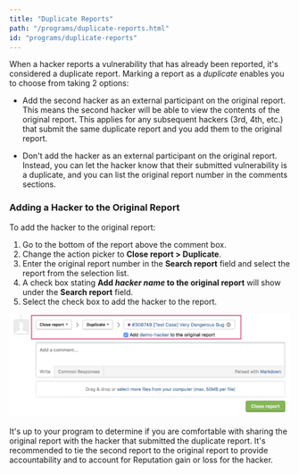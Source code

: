```yaml
---
title: "Duplicate Reports"
path: "/programs/duplicate-reports.html"
id: "programs/duplicate-reports"
---
```


When a hacker reports a vulnerability that has already been reported, it's considered a duplicate report. Marking a report as a *duplicate* enables you to choose from taking 2 options: 

* Add the second hacker as an external participant on the original report. This means the second hacker will be able to view the contents of the original report. This applies for any subsequent hackers (3rd, 4th, etc.) that submit the same duplicate report and you add them to the original report.

* Don't add the hacker as an external participant on the original report. Instead, you can let the hacker know that their submitted vulnerability is a duplicate, and you can list the original report number in the comments sections. 

### Adding a Hacker to the Original Report
To add the hacker to the original report:
1) Go to the bottom of the report above the comment box.
2) Change the action picker to **Close report > Duplicate**. 
3) Enter the original report number in the **Search report** field and select the report from the selection list. 
4) A check box stating **Add *hacker name* to the original report** will show under the **Search report** field. 
5) Select the check box to add the hacker to the report. 

![duplicate reports](./images/duplicate-reports.png)

It's up to your program to determine if you are comfortable with sharing the original report with the hacker that submitted the duplicate report. It's recommended to tie the second report to the original report to provide accountability and to account for Reputation gain or loss for the hacker. 
